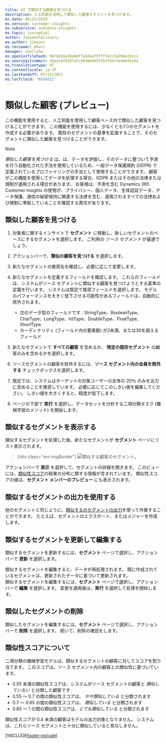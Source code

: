 ```yaml
---
title: AI で類似する顧客を見つける
description: 人工知能を活用して類似した顧客セグメントを見つけます。
ms.date: 06/25/2020
ms.service: customer-insights
ms.subservice: audience-insights
ms.topic: conceptual
author: JimsonChalissery
ms.author: jimsonc
ms.reviewer: mhart
manager: shellyha
ms.openlocfilehash: 96fbd18a20e0df7abd4e79ff77e2c3a396e33ccc
ms.sourcegitcommit: dab2cbf818fafc9436e685376df94c5e44e4b144
ms.translationtype: HT
ms.contentlocale: ja-JP
ms.lasthandoff: 07/13/2021
ms.locfileid: "6554211"
---
```

# <a name="similar-customers-preview"></a>類似した顧客 (プレビュー)

この機能を使用すると、人工知能を使用して顧客ベース内で類似した顧客を見つけることができます。 この機能を使用するには、少なくとも1つのセグメントを作成する必要があります。 既存のセグメントの基準を拡張することで、そのセグメントに類似した顧客を見つけることができます。

> [!NOTE]
> *類似した顧客を見つける* は、は、データを評価し、そのデータに基づいて予測を行う自動化された手法を使用しているため、一般データ保護規則 (GDPR) で定義されているプロファイリングの手法として使用することができます。 顧客がこの機能を使用してデータを処理する場合、GDPR またはその他の法律または規制が適用される場合があります。 お客様は、予測を含む Dynamics 365 Customer Insights の使用が、プライバシー、個人データ、生体認証データ、データ保護、通信の秘密保持に関連する法律を含む、適用されるすべての法律および規制に準拠していることを確認する責任があります。

## <a name="finding-similar-customers"></a>類似した顧客を見つける

1. 対象者に関するインサイトで **セグメント** に移動し、新しいセグメントのベースにするセグメントを選択します。 ご利用の *ソース セグメント* が最適でしょう。

1. アクションバーで、**類似の顧客を見つける** を選択します。

1. 新たなセグメントの推奨名を確認し、必要に応じて変更します。

1. 新たなセグメントを定義するフィールドを確認します。 これらのフィールドは、システムがソース セグメントに類似する顧客を見つけようとする基準の定義を行います。 システムは既定で推奨フィールドを選択します。
  モデルのパフォーマンスを大きく低下させる可能性があるフィールドは、自動的に除外されます。
  
   - 次のデータ型のフィールドです : StringType、BooleanType、CharType、LongType、IntType、DoubleType、FloatType、ShortType
   - カーディナリティ (フィールド内の要素数) が2未満、または30を超えるフィールド

1. 新たなセグメントで **すべての顧客**  を含めるか、 **特定の既存セグメント** の顧客のみを含めるかを選択します。

1. ソースセグメントの顧客を除外するには、**ソース セグメント内の全員を除外する** チェックボックスを選択します。

1. 既定では、システムはターゲットの対象ユーザーの全体の 20％ のみを出力に含めることを推奨しています。 必要に応じてこのしきい値を編集してください。 しきい値を大きくすると、精度が低下します。

1. ページの下部で **実行** を選択し、データセットを分析する二項分類タスク (機械学習のメソッド) を開始します。

## <a name="view-the-similar-segment"></a>類似するセグメントを表示する

類似するセグメントを処理した後、新たなセグメントが **セグメント** ページにリスト表示されます。

> [!div class="mx-imgBorder"]
> ![類似する顧客のセグメント。](media/expanded-segment.png "類似する顧客のセグメント")

アクションバーで **表示** を選択して、セグメントの詳細を開きます。 このビューには、[類似性スコア](#about-similarity-scores)の結果の分布に関する情報が含まれています。 類似性スコアの値は、**セグメント メンバーのプレビュー** にも表示されます。

## <a name="use-the-output-of-a-similar-segment"></a>類似するセグメントの出力を使用する

他のセグメントと同じように、[類似するのセグメントの出力](segments.md)を使って作業することができます。 たとえば、セグメントのエクスポート、またはメジャーを作成します。

## <a name="refresh-and-edit-a-similar-segment"></a>類似するセグメントを更新して編集する

類似するセグメントを更新するには、**セグメント** ページで選択し、アクション バーで **更新** を選択します。

類似するセグメントを編集すると、データが再処理されます。 既に作成されているセグメントは、更新されたデータに基づいて更新されます。    
類似するセグメントを編集するには、**セグメント** ページで選択し、アクション バーで **編集** を選択します。 変更を適用後は、**実行** を選択して処理を開始します。

## <a name="delete-a-similar-segment"></a>類似したセグメントの削除

類似したセグメントを編集するには、**セグメント** ページで選択し、アクション バーで **削除** を選択します。 続いて、削除の確認をします。

## <a name="about-similarity-scores"></a>類似性スコアについて

二項分類の機械学習モデルは、類似するセグメントの顧客に対してスコアを割り当てます。 このスコアは、ソース セグメント内の顧客との類似性に基づいています。

- 0.55 未満の類似性スコアは、システムがソース セグメントの顧客と *類似していない* と分類した顧客です
- 0.55 ～ 0.7 の間の類似性スコアは、 *やや類似している* と分類されます
- 0.7 ～ 0.85 の間の類似性スコアは、 *類似している* と分類されます
- 0.85 ～ 1 の間の類似性スコアは、*とても類似している* と分類されます

類似性スコアが 0.4 未満の顧客はモデルの出力対象となりません。 システムは、これらソース セグメントと十分に類似していると見なしません。


[!INCLUDE[footer-include](../includes/footer-banner.md)]